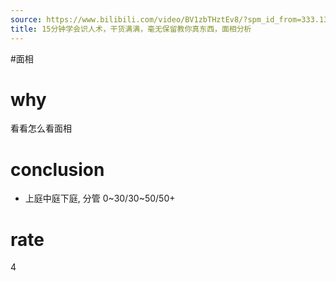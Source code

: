 ```yaml
---
source: https://www.bilibili.com/video/BV1zbTHztEv8/?spm_id_from=333.1387.favlist.content.click&vd_source=549bde2564979641a5f0adbcfa529b0a
title: 15分钟学会识人术，干货满满，毫无保留教你真东西，面相分析
---
```


#面相
# why
看看怎么看面相

# conclusion
- 上庭中庭下庭, 分管 0~30/30~50/50+

# rate
4